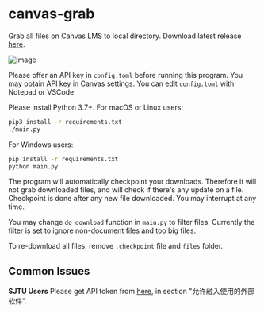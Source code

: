 # canvas-grab

Grab all files on Canvas LMS to local directory. Download latest release
[here](https://github.com/skyzh/canvas_grab/archive/master.zip).

![image](https://user-images.githubusercontent.com/4198311/75742884-0b7e2180-5d4a-11ea-800a-e57bd2fa42ac.png)

Please offer an API key in `config.toml` before running this program.
You may obtain API key in Canvas settings. You can edit `config.toml`
with Notepad or VSCode.

Please install Python 3.7+. For macOS or Linux users:
```bash
pip3 install -r requirements.txt
./main.py
```

For Windows users:
```bash
pip install -r requirements.txt
python main.py
```

The program will automatically checkpoint your downloads. Therefore
it will not grab downloaded files, and will check if there's any update
on a file. Checkpoint is done after any new file downloaded.
You may interrupt at any time.

You may change `do_download` function in `main.py` to filter files.
Currently the filter is set to ignore non-document files and too big files.

To re-download all files, remove `.checkpoint` file and `files` folder.

## Common Issues

**SJTU Users** Please get API token from [here](https://oc.sjtu.edu.cn/profile/settings), in section "允许融入使用的外部软件".
